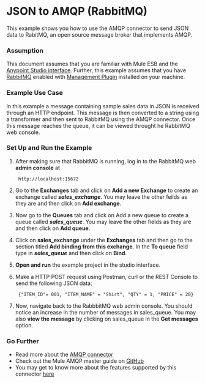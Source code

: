 # JSON to AMQP (RabbitMQ)



This example shows you how to use the AMQP connector to send JSON data to RabitMQ, an open source message broker that implements AMQP.

### Assumption
This document assumes that you are familiar with Mule ESB and the [Anypoint Studio interface](http://www.mulesoft.org/documentation/display/current/Anypoint+Studio+Essentials). Further, this example assumes that you have [RabbitMQ](https://www.rabbitmq.com/download.html) enabled with [Management Plugin](http://www.thegeekstuff.com/2013/10/enable-rabbitmq-management-plugin/) installed on your machine.


### Example Use Case
In this example a message containing sample sales data in JSON is received through an HTTP endpoint. This message is then converted to a string using a transformer and then sent to RabbitMQ using the AMQP connector. Once this message reaches the queue, it can be viewed throught he RabbitMQ web console.

### Set Up and Run the Example

1. After making sure that RabbitMQ is running, log in to the RabbitMQ web **admin console** at

        http://localhost:15672
        
2. Go to the **Exchanges** tab and click on **Add a new Exchange** to create an exchange called ***sales_exchange***. You may leave the other feilds as they are and then click on **Add exchange**.

3. Now go to the **Queues** tab and click on Add a new queue to create a queue called ***sales_queue***. You may leave the other fields as they are and then click on **Add queue**.

4. Click on **sales_exchange** under the **Exchanges** tab and then go to the section titled **Add binding from this exchange**. In the **To queue** field type in ***sales_queue*** and then click on **Bind**.
    
5. **Open and run** the example project in the studio interface.

6. Make a HTTP POST request using Postman, curl or the REST Console to send the following JSON data:
        
        {"ITEM_ID"= 001, "ITEM_NAME" = "Shirt", "QTY" = 1, "PRICE" = 20}
        
7. Now, navigate back to the RabbbitMQ web admin console. You should notice an increase in the  number of messages in sales_queue. You may also **view the message** by clicking on sales_queue in the **Get messages** option.

### Go Further

* Read more about the [AMQP connector](https://www.mulesoft.com/cloud-connectors/mule-amqp-integration-connector)
* Check out the Mule AMQP master guide on [GitHub](https://github.com/mulesoft/mule-transport-amqp/blob/master/GUIDE.md) 
* You may get to know more about the features supported by this connector [here](https://github.com/mulesoft/mule-transport-amqp)
        
        
